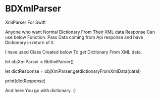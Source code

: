 # BDXmlParser
XmlParser For Swift

Anyone who want Normal Dictionary From Their XML data Response Can use below Function.
Pass Data coming from Api response and have Dictionary in return of it.

I have used Class Created below To get Dictionary From XML data.


  let objXmlParser = BbXmlParser()
  
  let  dictResponse  =  objXmlParser.getdictionaryFromXmlData(data!)
  
  print(dictResponse)
  
And here You go with dictionary. :)

